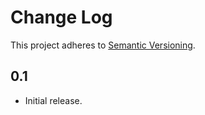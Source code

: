 # Change Log

This project adheres to [Semantic Versioning](http://semver.org/).

## 0.1
* Initial release.
